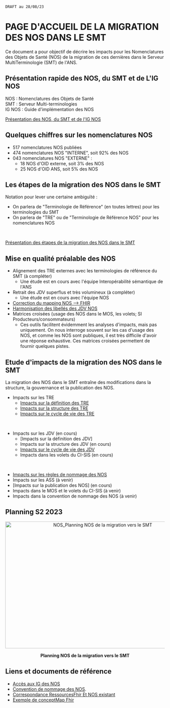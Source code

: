 
`DRAFT au 28/08/23 `
# PAGE D'ACCUEIL DE LA MIGRATION DES NOS DANS LE SMT 
 Ce document a pour objectif de décrire les impacts pour les Nomenclatures des Objets de Santé (NOS) de la migration de ces dernières dans le Serveur MultiTerminologie (SMT) de l'ANS.



## Présentation rapide des NOS, du SMT et de L'IG NOS

NOS : Nomenclatures des Objets de Santé
<br>SMT : Serveur Multi-terminologies
<br> IG NOS : Guide d'implémentation des NOS

 [Présentation des NOS, du SMT et de l'IG NOS](ANS_MOS_NOS_MigrationNOSversSMTT0_01_PresDesNOSetSMT.md)


 ## Quelques chiffres sur les nomenclatures NOS
- 517 nomenclatures NOS publiées 
- 474 nomenclatures NOS "INTERNE", soit 92% des NOS
- 043 nomenclatures NOS "EXTERNE" :
    - 18 NOS d'OID externe, soit 3% des NOS
    - 25 NOS d'OID ANS, soit 5% des NOS 


## Les étapes de la migration des NOS dans le SMT
Notation pour lever une certaine ambiguïté :
- On parlera de "Terminologie de Référence" (en toutes lettres) pour les terminologies du SMT
- On parlera de "TRE" ou de "Terminologie de Référence NOS" pour les nomenclatures NOS
<br>

 [Présentation des étapes de la migration des NOS dans le SMT](ANS_MOS_NOS_MigrationNOSversSMTT0_02_LaMigration.md)

 


 ## Mise en qualité préalable des NOS
 - Alignement des TRE externes avec les terminologies de référence du SMT (à compléter)
    - Une étude est en cours avec l'équipe Interopérabilité sémantique de l'ANS
 - Retrait des JDV superflus et très volumineux (à compléter)
    - Une étude est en cours avec l'équipe NOS
- [Correction du mapping NOS --> FHIR](ANS_MOS_NOS_MiseEnQualiteCorrectionDuMappingNOSversFhir.md)
 - [Harmonisation des libellés des JDV NOS](ANS_MOS_NOS_MiseEnQualite_RepriseDesLibellesDesJDV.md)
 - Matrices croisées (usage des NOS dans le MOS, les volets; SI Producteurs/consommateurs)
    - Ces outils facilitent évidemment les analyses d'impacts, mais pas uniquement. On nous interroge souvent sur les cas d'usage des NOS, et comme les NOS sont publiques, il est très difficile d'avoir une réponse exhaustive. Ces matrices croisées permettent de fournir quelques pistes.

## Etude d'impacts de la migration des NOS dans le SMT
La migration des NOS dans le SMT entraîne des modifications dans la structure, la gouvernance et la publication des NOS.

- Impacts sur les TRE
    - [Impacts sur la définition des TRE](ANS_MOS_NOS_MigrationNOSversSMTT0_10_QuestCeQuneTRE.md)
    - [Impacts sur la structure des TRE](ANS_MOS_NOS_MigrationNOSversSMTT0_11_ProprietesDesTRE.md)
    - [Impacts sur le cycle de vie des TRE](ANS_MOS_NOS_MigrationNOSversSMTT0_12_CycleDeVieDesTRE.md)

<br>

- Impacts sur les JDV (en cours)
    - [Impacts sur la définition des JDV]
    - Impacts sur la structure des JDV (en cours)
    - [Impacts sur le cycle de vie des JDV](ANS_MOS_NOS_MigrationNOSversSMTT0_23_CycleDeVieDesJDV.md) 
    - Impacts dans les volets du CI-SIS (en cours)

<br>

- [Impacts sur les règles de nommage des NOS](ANS_MOS_NOS_MigrationNOSversSMTT0_51_NommageDesNOS.md)
- Impacts sur les ASS (à venir)
- [Impacts sur la publication des NOS] (en cours)
- Impacts dans le MOS et le volets du CI-SIS (à venir)
- Impacts dans la convention de nommage des NOS (à venir)



## Planning S2 2023
<center><img src="images/NOS_MigVersSMT_planning.jpg" alt="NOS_Planning NOS de la migration vers le SMT" width=600 height=400/>

<b>Planning NOS de la migration vers le SMT</b>
</center>

## Liens et documents de référence
- [Accès aux IG des NOS](https://ansforge.github.io/IG-NOS/ig/allNos2/)
- [Convention de nommage des NOS](https://esante.gouv.fr/sites/default/files/media_entity/documents/NOS_ConventionNOS_V2.0.pdf).
- [Correspondance  RessourcesFhir Et NOS existant](https://esante.gouv.fr/sites/default/files/media_entity/documents/Correspondances%20RessourcesFHIR-NOS_0.pdf)
- [Exemple de conceptMap Fhir](https://interop.esante.gouv.fr/ig/fhir/eclaire/ConceptMap-eclaire-study-status-concept-map.html)





